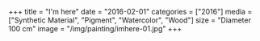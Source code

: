 +++
title = "I'm here"
date = "2016-02-01"
categories = ["2016"]
media = ["Synthetic Material", "Pigment", "Watercolor", "Wood"]
size = "Diameter 100 cm"
image = "/img/painting/imhere-01.jpg"
+++
